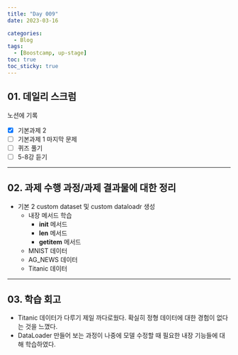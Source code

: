 ```yaml
---
title: "Day 009"
date: 2023-03-16

categories:
  - Blog
tags:
  - [Boostcamp, up-stage]
toc: true
toc_sticky: true
---
```


## 01. 데일리 스크럼
노션에 기록
- [x]  기본과제 2
- [ ]  기본과제 1 마지막 문제
- [ ]  퀴즈 풀기
- [ ]  5-8강 듣기

---  

## 02. 과제 수행 과정/과제 결과물에 대한 정리
- 기본 2 custom dataset 및 custom dataloadr 생성
    - 내장 메서드 학습
        - __init__ 메서드
        - __len__ 메서드
        - __getitem__ 메서드  
    - MNIST 데이터
    - AG_NEWS 데이터
    - Titanic 데이터
  
---

## 03. 학습 회고
- Titanic 데이터가 다루기 제일 까다로웠다. 확실히 정형 데이터에 대한 경험이 없다는 것을 느꼈다.
- DataLoader 만들어 보는 과정이 나중에 모델 수정할 때 필요한 내장 기능들에 대해 학습하였다.